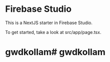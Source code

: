 # Firebase Studio

This is a NextJS starter in Firebase Studio.

To get started, take a look at src/app/page.tsx.
# gwdkollam# gwdkollam
